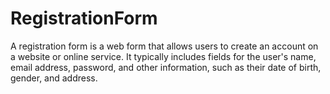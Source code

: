 # RegistrationForm
A registration form is a web form that allows users to create an account on a website or online service. It typically includes fields for the user's name, email address, password, and other information, such as their date of birth, gender, and address.
